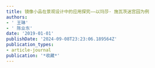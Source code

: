 ```yaml
---
title: 镜像小品在景观设计中的应用探究——以玛莎· 施瓦茨迷宫园为例
authors:
- ' 王琳'
- ' 陈业东'
date: '2019-01-01'
publishDate: '2024-09-08T23:23:06.189564Z'
publication_types:
- article-journal
publication: '*收藏*'
---
```


